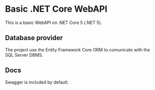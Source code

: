 # Basic .NET Core WebAPI
This is a basic WebAPI on .NET Core 5 (.NET 5).

## Database provider
The project use the Entity Framework Core ORM to comunicate with the SQL Server DBMS.

## Docs
Swagger is included by default.
